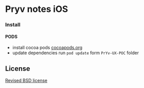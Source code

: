 # Pryv notes iOS

### Install 

#### PODS

- install cocoa pods [cocoapods.org](http://cocoapods.org/)
- update dependencies run `pod update` form `PrYv-UX-POC` folder


## License

[Revised BSD license](https://github.com/pryv/documents/blob/master/license-bsd-revised.md)
